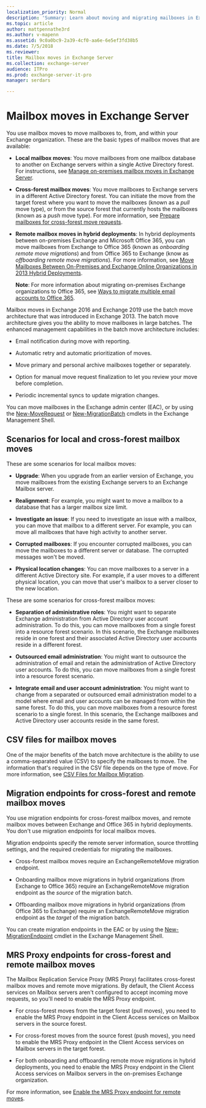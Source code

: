 ```yaml
---
localization_priority: Normal
description: 'Summary: Learn about moving and migrating mailboxes in Exchange Server 2016 and Exchange Server 2019, and the enhanced capabilities in the batch move architecture.'
ms.topic: article
author: mattpennathe3rd
ms.author: v-mapenn
ms.assetid: 9c0a0bc9-2a39-4cf0-aa6e-6e5ef3fd38b5
ms.date: 7/5/2018
ms.reviewer:
title: Mailbox moves in Exchange Server
ms.collection: exchange-server
audience: ITPro
ms.prod: exchange-server-it-pro
manager: serdars

---
```


# Mailbox moves in Exchange Server

You use mailbox moves to move mailboxes to, from, and within your Exchange organization. These are the basic types of mailbox moves that are available:

- **Local mailbox moves**: You move mailboxes from one mailbox database to another on Exchange servers within a single Active Directory forest. For instructions, see [Manage on-premises mailbox moves in Exchange Server](../architecture/mailbox-servers/manage-mailbox-moves.md).

- **Cross-forest mailbox moves**: You move mailboxes to Exchange servers in a different Active Directory forest. You can initiate the move from the target forest where you want to move the mailboxes (known as a *pull* move type), or from the source forest that currently hosts the mailboxes (known as a *push* move type). For more information, see [Prepare mailboxes for cross-forest move requests](../architecture/mailbox-servers/prep-mailboxes-for-cross-forest-moves.md).

- **Remote mailbox moves in hybrid deployments**: In hybrid deployments between on-premises Exchange and Microsoft Office 365, you can move mailboxes from Exchange to Office 365 (known as *onboarding remote move migrations*) and from Office 365 to Exchange (know as *offboarding remote move migrations*). For more information, see [Move Mailboxes Between On-Premises and Exchange Online Organizations in 2013 Hybrid Deployments](https://technet.microsoft.com/library/d6289f7b-f67e-48db-9570-9fd3c9547548.aspx).

    **Note**: For more information about migrating on-premises Exchange organizations to Office 365, see [Ways to migrate multiple email accounts to Office 365](https://go.microsoft.com/fwlink/p/?LinkID=524030).

Mailbox moves in Exchange 2016 and Exchange 2019 use the batch move architecture that was introduced in Exchange 2013. The batch move architecture gives you the ability to move mailboxes in large batches. The enhanced management capabilities in the batch move architecture includes:

- Email notification during move with reporting.

- Automatic retry and automatic prioritization of moves.

- Move primary and personal archive mailboxes together or separately.

- Option for manual move request finalization to let you review your move before completion.

- Periodic incremental syncs to update migration changes.

You can move mailboxes in the Exchange admin center (EAC), or by using the [New-MoveRequest](https://docs.microsoft.com/powershell/module/exchange/move-and-migration/new-moverequest) or [New-MigrationBatch](https://docs.microsoft.com/powershell/module/exchange/move-and-migration/new-migrationbatch) cmdlets in the Exchange Management Shell.

## Scenarios for local and cross-forest mailbox moves

These are some scenarios for local mailbox moves:

- **Upgrade**: When you upgrade from an earlier version of Exchange, you move mailboxes from the existing Exchange servers to an Exchange Mailbox server.

- **Realignment**: For example, you might want to move a mailbox to a database that has a larger mailbox size limit.

- **Investigate an issue**: If you need to investigate an issue with a mailbox, you can move that mailbox to a different server. For example, you can move all mailboxes that have high activity to another server.

- **Corrupted mailboxes**: If you encounter corrupted mailboxes, you can move the mailboxes to a different server or database. The corrupted messages won't be moved.

- **Physical location changes**: You can move mailboxes to a server in a different Active Directory site. For example, if a user moves to a different physical location, you can move that user's mailbox to a server closer to the new location.

These are some scenarios for cross-forest mailbox moves:

- **Separation of administrative roles**: You might want to separate Exchange administration from Active Directory user account administration. To do this, you can move mailboxes from a single forest into a resource forest scenario. In this scenario, the Exchange mailboxes reside in one forest and their associated Active Directory user accounts reside in a different forest.

- **Outsourced email administration**: You might want to outsource the administration of email and retain the administration of Active Directory user accounts. To do this, you can move mailboxes from a single forest into a resource forest scenario.

- **Integrate email and user account administration**: You might want to change from a separated or outsourced email administration model to a model where email and user accounts can be managed from within the same forest. To do this, you can move mailboxes from a resource forest scenario to a single forest. In this scenario, the Exchange mailboxes and Active Directory user accounts reside in the same forest.

## CSV files for mailbox moves

One of the major benefits of the batch move architecture is the ability to use a comma-separated value (CSV) to specify the mailboxes to move. The information that's required in the CSV file depends on the type of move. For more information, see [CSV Files for Mailbox Migration](https://docs.microsoft.com/exchange/csv-files-for-mailbox-migration-exchange-2013-help).

## Migration endpoints for cross-forest and remote mailbox moves

You use migration endpoints for cross-forest mailbox moves, and remote mailbox moves between Exchange and Office 365 in hybrid deployments. You don't use migration endpoints for local mailbox moves.

Migration endpoints specify the remote server information, source throttling settings, and the required credentials for migrating the mailboxes.

- Cross-forest mailbox moves require an ExchangeRemoteMove migration endpoint.

- Onboarding mailbox move migrations in hybrid organizations (from Exchange to Office 365) require an ExchangeRemoteMove migration endpoint as the *source* of the migration batch.

- Offboarding mailbox move migrations in hybrid organizations (from Office 365 to Exchange) require an ExchangeRemoteMove migration endpoint as the *target* of the migration batch.

You can create migration endpoints in the EAC or by using the [New-MigrationEndpoint](https://docs.microsoft.com/powershell/module/exchange/move-and-migration/new-migrationendpoint) cmdlet in the Exchange Management Shell.

## MRS Proxy endpoints for cross-forest and remote mailbox moves

The Mailbox Replication Service Proxy (MRS Proxy) facilitates cross-forest mailbox moves and remote move migrations. By default, the Client Access services on Mailbox servers aren't configured to accept incoming move requests, so you'll need to enable the MRS Proxy endpoint.

- For cross-forest moves from the target forest (pull moves), you need to enable the MRS Proxy endpoint in the Client Access services on Mailbox servers in the source forest.

- For cross-forest moves from the source forest (push moves), you need to enable the MRS Proxy endpoint in the Client Access services on Mailbox servers in the target forest.

- For both onboarding and offboarding remote move migrations in hybrid deployments, you need to enable the MRS Proxy endpoint in the Client Access services on Mailbox servers in the on-premises Exchange organization.

For more information, see [Enable the MRS Proxy endpoint for remote moves](../architecture/mailbox-servers/mrs-proxy-endpoint.md).
